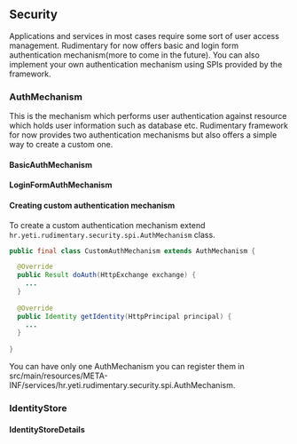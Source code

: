 ## Security
Applications and services in most cases require some sort of user access management. Rudimentary for now offers basic and login form authentication mechanism(more to come in the future). You can also implement your own authentication mechanism using SPIs provided by the framework.

### AuthMechanism
This is the mechanism which performs user authentication against resource which holds user information such as database etc.
Rudimentary framework for now provides two authentication mechanisms but also offers a simple way to create a custom one.

#### BasicAuthMechanism

#### LoginFormAuthMechanism

#### Creating custom authentication mechanism
To create a custom authentication mechanism extend `hr.yeti.rudimentary.security.spi.AuthMechanism` class.
```java
public final class CustomAuthMechanism extends AuthMechanism {

  @Override
  public Result doAuth(HttpExchange exchange) {
    ...
  }
  
  @Override
  public Identity getIdentity(HttpPrincipal principal) {
    ...
  }
  
}
```
You can have only one AuthMechanism you can register them in src/main/resources/META-INF/services/hr.yeti.rudimentary.security.spi.AuthMechanism. 

### IdentityStore

#### IdentityStoreDetails
